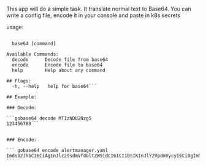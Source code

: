 This app will do a simple task. It translate normal text to Base64.
You can write a config file, encode it in your console and paste in k8s secrets

usage: 

```Use it to decode/encode base64 string or files

  base64 [command]

Available Commands:
  decode      Decode file from base64
  encode      Encode file to base64
  help        Help about any command

## Flags:
  -h, --help   help for base64```

## Example:

### Decode:

```gobase64 decode MTIzNDU2Nzg5
123456789```


### Encode:

``` gobase64 encode alertmanager.yaml
Imdsb2JhbCI6CiAgInJlc29sdmVfdGltZW91dCI6ICI1bSIKInJlY2VpdmVycyI6Ci0gIm5hbWUiOiAibnVsbCIKInJvdXRlIjoKICAiZ3JvdXBfYnkiOgogIC0gImpvYiIKICAiZ3JvdXBfaW50ZXJ2YWwiOiAiNW0iCiAgImdyb3VwX3dhaXQiOiAiMzBzIgogICJyZWNlaXZlciI6ICJudWxsIgogICJyZXBlYXRfaW50ZXJ2YWwiOiAiMTJoIgogICJyb3V0ZXMiOgogIC0gIm1hdGNoIjoKICAgICAgImFsZXJ0bmFtZSI6ICJXYXRjaGRvZyIKICAgICJyZWNlaXZlciI6ICJudWxsIg== ```
